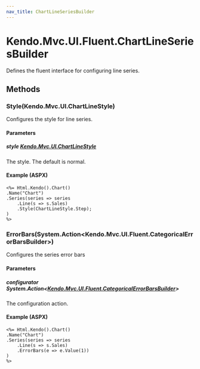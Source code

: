 ```yaml
---
nav_title: ChartLineSeriesBuilder
---
```


# Kendo.Mvc.UI.Fluent.ChartLineSeriesBuilder
Defines the fluent interface for configuring line series.




## Methods


### Style(Kendo.Mvc.UI.ChartLineStyle)
Configures the style for line series.


#### Parameters

##### style [Kendo.Mvc.UI.ChartLineStyle](/api/wrappers/aspnet-mvc/Kendo.Mvc.UI/ChartLineStyle)
The style. The default is normal.




#### Example (ASPX)
    <%= Html.Kendo().Chart()
    .Name("Chart")
    .Series(series => series
        .Line(s => s.Sales)
        .Style(ChartLineStyle.Step);
    )
    %>


### ErrorBars(System.Action\<Kendo.Mvc.UI.Fluent.CategoricalErrorBarsBuilder\>)
Configures the series error bars


#### Parameters

##### configurator System.Action<[Kendo.Mvc.UI.Fluent.CategoricalErrorBarsBuilder](/api/wrappers/aspnet-mvc/Kendo.Mvc.UI.Fluent/CategoricalErrorBarsBuilder)>
The configuration action.




#### Example (ASPX)
    <%= Html.Kendo().Chart()
    .Name("Chart")
    .Series(series => series
        .Line(s => s.Sales)
        .ErrorBars(e => e.Value(1))
    )
    %>



